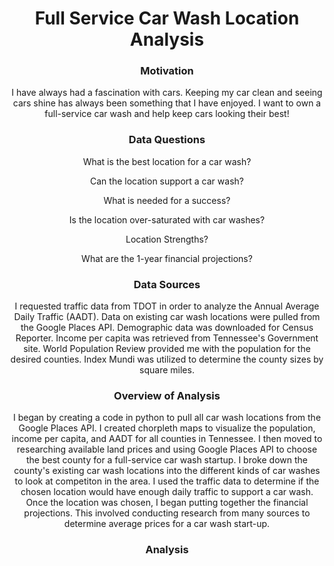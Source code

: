 <h1 align="center">Full Service Car Wash Location Analysis</h1>
<h3 align="center">Motivation</h3>
<p align=center>I have always had a fascination with cars.  Keeping my car clean and seeing cars shine has always been something that I have enjoyed.  I want to own a full-service car wash and help keep cars looking their best!</b3>
 
<h3 align="center">Data Questions</h3>
<p align=center>What is the best location for a car wash?</b3>
<p align=center>Can the location support a car wash?</b3>
<p align=center>What is needed for a success?</b3>
<p align=center>Is the location over-saturated with car washes?</b3>
<p align=center>Location Strengths?</b3>
<p align=center>What are the 1-year financial projections?</b3>

<h3 align="center">Data Sources</h3>
<p align=center>I requested traffic data from TDOT in order to analyze the Annual Average Daily Traffic (AADT).  Data on existing car wash locations were pulled from the Google Places API.  Demographic data was downloaded for Census Reporter.  Income per capita was retrieved from Tennessee's Government site.  World Population Review provided me with the population for the desired counties.  Index Mundi was utilized to determine the county sizes by square miles.</b3>

<h3 align="center">Overview of Analysis</h3>
<p align=center>I began by creating a code in python to pull all car wash locations from the Google Places API.  I created chorpleth maps to visualize the population, income per capita, and AADT for all counties in Tennessee.  I then moved to researching available land prices and using Google Places API to choose the best county for a full-service car wash startup.  I broke down the county's existing car wash locations into the different kinds of car washes to look at competiton in the area.  I used the traffic data to determine if the chosen location would have enough daily traffic to support a car wash.  Once the location was chosen,  I began putting together the financial projections.  This involved conducting research from many sources to determine average prices for a car wash start-up.</b3>

<h3 align="center">Analysis</h3>
